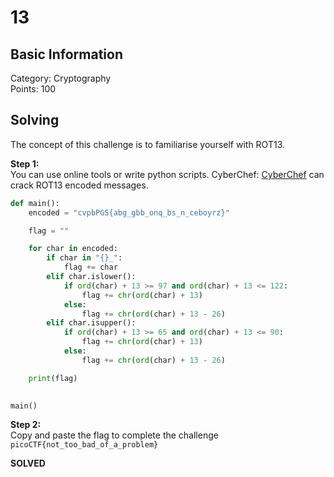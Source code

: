 # 13

## Basic Information
Category: Cryptography  
Points: 100   

## Solving
The concept of this challenge is to familiarise yourself with ROT13.   
  
**Step 1:**  
You can use online tools or write python scripts. CyberChef: [CyberChef](https://cyberchef.org) can crack ROT13 encoded messages.     
```python
def main():
	encoded = "cvpbPGS{abg_gbb_onq_bs_n_ceboyrz}"

	flag = ""

	for char in encoded:
		if char in "{}_":
			flag += char
		elif char.islower():
			if ord(char) + 13 >= 97 and ord(char) + 13 <= 122:
				flag += chr(ord(char) + 13)
			else:
				flag += chr(ord(char) + 13 - 26)
		elif char.isupper():
			if ord(char) + 13 >= 65 and ord(char) + 13 <= 90:
				flag += chr(ord(char) + 13)
			else:
				flag += chr(ord(char) + 13 - 26)

	print(flag)
		

main()
```

**Step 2:**   
Copy and paste the flag to complete the challenge  
```picoCTF{not_too_bad_of_a_problem}```  

**SOLVED**  
